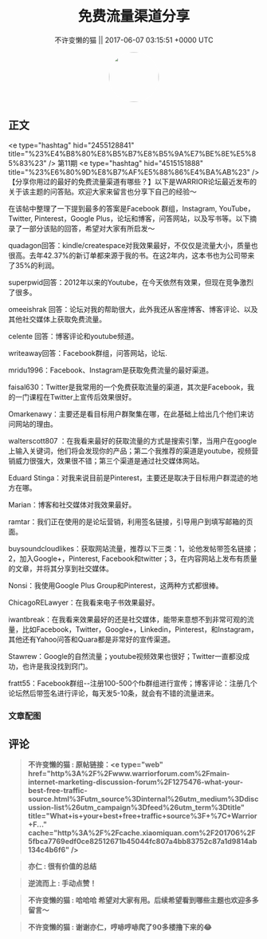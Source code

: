 <h1 align="center">免费流量渠道分享</h1>




<p align="center">
    <a>不许变懒的猫 || 2017-06-07 03:15:51 &#43;0000 UTC</a>
</p>

<div align="center">
    <img src="https://images.zsxq.com/FifUgrwrlRjBklYMlIEHu1P4TYxb?e=1590940799&amp;token=kIxbL07-8jAj8w1n4s9zv64FuZZNEATmlU_Vm6zD:wBt0z7mEvMjrHLyQxIrucWWf9ic=" width="100" height="100" style="border:1px solid;border-radius:50%; color:#ffffff"/>
</div>




## 正文

<div>
&lt;e type=&#34;hashtag&#34; hid=&#34;2455128841&#34; title=&#34;%23%E4%B8%80%E8%B5%B7%E8%B5%9A%E7%BE%8E%E5%85%83%23&#34; /&gt;  第11期 &lt;e type=&#34;hashtag&#34; hid=&#34;4515151888&#34; title=&#34;%23%E6%80%9D%E8%B7%AF%E5%88%86%E4%BA%AB%23&#34; /&gt;  【分享你用过的最好的免费流量渠道有哪些？】以下是WARRIOR论坛最近发布的关于该主题的问答贴。欢迎大家来留言也分享下自己的经验～

在该帖中整理了一下提到最多的答案是Facebook 群组，Instagram, YouTube，Twitter, Pinterest，Google Plus，论坛和博客，问答网站，以及写书等。以下摘录了一部分该贴的回答，希望对大家有所启发～

quadagon回答：kindle/createspace对我效果最好，不仅仅是流量大小，质量也很高。去年42.37%的新订单都来源于我的书。在这2年内，这本书也为公司带来了35%的利润。

superpwid回答：2012年以来的Youtube，在今天依然有效果，但现在竞争激烈了很多。

omeeishrak 回答：论坛对我的帮助很大，此外我还从客座博客、博客评论、以及其他社交媒体上获取免费流量。

celente 回答：博客评论和youtube频道。

writeaway回答：Facebook群组，问答网站，论坛.

mridu1996：Facebook、Instagram是获取免费流量的最好渠道。

faisal630：Twitter是我常用的一个免费获取流量的渠道，其次是Facebook，我的一门课程在Twitter上宣传后效果很好。

Omarkenawy：主要还是看目标用户群聚集在哪，在此基础上给出几个他们来访问网站的理由。

walterscott807 ：在我看来最好的获取流量的方式是搜索引擎，当用户在google上输入关键词，他们将会发现你的产品；第二个我推荐的渠道是youtube，视频营销威力很强大，效果很不错；第三个渠道是通过社交媒体网站。

Eduard Stinga：对我来说目前是Pinterest，主要还是取决于目标用户群混迹的地方在哪。

Marian：博客和社交媒体对我效果最好。

ramtar：我们正在使用的是论坛营销，利用签名链接，引导用户到填写邮箱的页面。

buysoundcloudlikes：获取网站流量，推荐以下三类：1，论他发帖带签名链接；2，加入Google&#43;，Pinterest, Facebook和twitter；3，在内容网站上发布有质量的文章，并将其分享到社交媒体。 

Nonsi：我使用Google Plus Group和Pinterest，这两种方式都很棒。                              

ChicagoRELawyer：在我看来电子书效果最好。

iwantbreak：在我看来效果最好的还是社交媒体，能带来意想不到非常可观的流量，比如Facebook，Twitter，Google&#43;，Linkedin，Pinterest，和Instagram，其他还有Yahoo问答和Quara都是非常好的宣传渠道。

Stawrew：Google的自然流量；youtube视频效果也很好；Twitter一直都没成功，也许是我没找到窍门。

fratt55：Facebook群组--注册100-500个fb群组进行宣传；博客评论：注册几个论坛然后带签名进行评论，每天发5-10条，就会有不错的流量进来。
</div>

### 文章配图

<div class="image" align="center">

</div>


## 评论

<div align="left">
<div>

<blockquote >
<span> <strong>不许变懒的猫 : 原帖链接：&lt;e type=&#34;web&#34; href=&#34;http%3A%2F%2Fwww.warriorforum.com%2Fmain-internet-marketing-discussion-forum%2F1275476-what-your-best-free-traffic-source.html%3Futm_source%3Dinternal%26utm_medium%3Ddiscussion-list%26utm_campaign%3Dfeed%26utm_term%3Dtitle&#34; title=&#34;What&#43;is&#43;your&#43;best&#43;free&#43;traffic&#43;source%3F&#43;%7C&#43;Warrior&#43;F...&#34; cache=&#34;http%3A%2F%2Fcache.xiaomiquan.com%2F201706%2F5fbca7769edf0ce82512671b45044fc807a4bb83752c87a1d9814ab134c4b6f6&#34; /&gt; </strong></span>
</blockquote>

<blockquote >
<span> <strong>亦仁 : 很有价值的总结 </strong></span>
</blockquote>

<blockquote >
<span> <strong>逆流而上 : 手动点赞！ </strong></span>
</blockquote>

<blockquote >
<span> <strong>不许变懒的猫 : 哈哈哈 希望对大家有用。后续希望看到哪些主题也欢迎多多留言～ </strong></span>
</blockquote>

<blockquote >
<span> <strong>不许变懒的猫 : 谢谢亦仁，哼哧哼哧爬了90多楼撸下来的😂 </strong></span>
</blockquote>

</div>
</div>